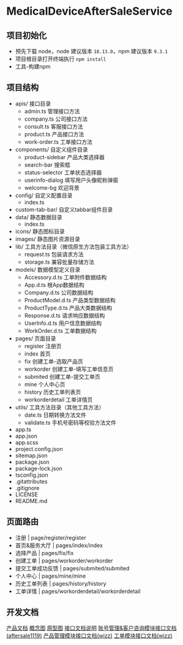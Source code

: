 # MedicalDeviceAfterSaleService

## 项目初始化

* 预先下载 node，node 建议版本 `18.13.0`，npm 建议版本 `9.3.1`
* 项目根目录打开终端执行 `npm install`
* 工具-构建npm

## 项目结构

- apis/ 接口目录
  - admin.ts 管理接口方法
  - company.ts 公司接口方法
  - consult.ts 客服接口方法
  - product.ts 产品接口方法
  - work-order.ts 工单接口方法
- components/ 自定义组件目录
  - product-sidebar 产品大类选择器
  - search-bar 搜索框
  - status-selector 工单状态选择器
  - userinfo-dialog 填写用户头像昵称弹窗
  - welcome-bg 欢迎背景
- config/ 自定义配置目录
  - index.ts
- custom-tab-bar/ 自定义tabbar组件目录
- data/ 静态数据目录
  - index.ts
- icons/ 静态图标目录
- images/ 静态图片资源目录
- lib/ 工具方法目录（微信原生方法包装工具方法）
  - request.ts 包装请求方法
  - storage.ts 兼容批量存储方法
- models/ 数据模型定义目录
  - Accessory.d.ts 工单附件数据结构
  - App.d.ts 根App数据结构
  - Company.d.ts 公司数据结构
  - ProductModel.d.ts 产品类型数据结构
  - ProductType.d.ts 产品大类数据结构
  - Response.d.ts 请求响应数据结构
  - UserInfo.d.ts 用户信息数据结构
  - WorkOrder.d.ts 工单数据结构
- pages/ 页面目录
  - register 注册页
  - index 首页
  - fix 创建工单-选取产品页
  - workorder 创建工单-填写工单信息页
  - submited 创建工单-提交工单页
  - mine 个人中心页
  - history 历史工单列表页
  - workorderdetail 工单详情页
- utils/ 工具方法目录（其他工具方法）
  - date.ts 日期转换方法文件
  - validate.ts 手机号密码等校验方法文件
- app.ts
- app.json
- app.scss
- project.config.json
- sitemap.json
- package.json
- package-lock.json
- tsconfig.json
- .gitattributes
- .gitignore
- LICENSE
- README.md

## 页面路由

- 注册 | page/register/register
- 首页&服务大厅 | pages/index/index
- 选择产品 | pages/fix/fix
- 创建工单 | pages/workorder/workorder
- 提交工单成功反馈 | pages/submited/submited
- 个人中心 | pages/mine/mine
- 历史工单列表 | pages/history/history
- 工单详情 | pages/workorderdetail/workorderdetail

## 开发文档

[产品文档](https://wizzstudio.feishu.cn/docx/doxcn3OPMHR2E2UbeU8PWE0EjFh)
[概念图](https://modao.cc/app/uojxAUBurl46enoCEJNZy)
[原型图](https://www.figma.com/file/AexzIo733ORZWnnNYJNRVo/%E5%AE%A2%E6%9C%8D%E5%B7%A5%E5%8D%95%E7%B3%BB%E7%BB%9F)
[接口文档说明](https://wizzstudio.feishu.cn/docx/QYondktQKoDH2vx6n0BcEedCnVh)
[账号管理&客户咨询模块接口文档(aftersale1119)](https://www.eolink.com/share/index?shareCode=qvPkxP)
[产品管理模块接口文档(wizz)](https://www.eolink.com/share/index?shareCode=FugySB)
[工单模块接口文档(wizz)](https://www.eolink.com/share/index?shareCode=Ynzy7T)
